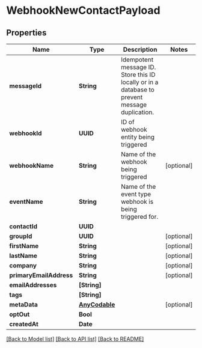 # WebhookNewContactPayload

## Properties
Name | Type | Description | Notes
------------ | ------------- | ------------- | -------------
**messageId** | **String** | Idempotent message ID. Store this ID locally or in a database to prevent message duplication. | 
**webhookId** | **UUID** | ID of webhook entity being triggered | 
**webhookName** | **String** | Name of the webhook being triggered | [optional] 
**eventName** | **String** | Name of the event type webhook is being triggered for. | 
**contactId** | **UUID** |  | 
**groupId** | **UUID** |  | [optional] 
**firstName** | **String** |  | [optional] 
**lastName** | **String** |  | [optional] 
**company** | **String** |  | [optional] 
**primaryEmailAddress** | **String** |  | [optional] 
**emailAddresses** | **[String]** |  | 
**tags** | **[String]** |  | 
**metaData** | [**AnyCodable**]() |  | [optional] 
**optOut** | **Bool** |  | 
**createdAt** | **Date** |  | 

[[Back to Model list]](../README#documentation-for-models) [[Back to API list]](../README#documentation-for-api-endpoints) [[Back to README]](../README)


